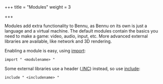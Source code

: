 +++
title = "Modules"
weight = 3

+++

Modules add extra functionality to Bennu, as Bennu on its own is just a language and a virtual machine. The default modules contain the basics you need to make a game: video, audio, input, etc. More advanced external libraries are available, like network and 3D rendering.

Enabling a module is easy, using [import](#):

```
import " <modulename> "
```

Some external libraries use a header ([.INC](#)) instead, so use [include](#):

```
include " <includename> "
```
